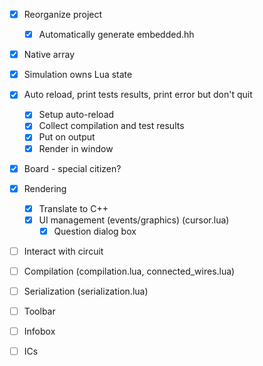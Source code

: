 - [x] Reorganize project
  - [x] Automatically generate embedded.hh
- [x] Native array
- [x] Simulation owns Lua state
- [x] Auto reload, print tests results, print error but don't quit
  - [x] Setup auto-reload
  - [x] Collect compilation and test results
  - [x] Put on output
  - [x] Render in window
- [x] Board - special citizen?
- [x] Rendering
  - [x] Translate to C++
  - [x] UI management (events/graphics) (cursor.lua)
    - [x] Question dialog box
- [ ] Interact with circuit
- [ ] Compilation (compilation.lua, connected_wires.lua)
- [ ] Serialization (serialization.lua)

- [ ] Toolbar
- [ ] Infobox
- [ ] ICs
